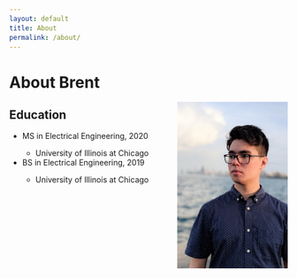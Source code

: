 ```yaml
---
layout: default
title: About
permalink: /about/
---
```


# About Brent

<img class="about-pic" align="right" src="/assets/img/profilepicture.jpg" width="200">

## Education
<ul class="education-list">
    <li>MS in Electrical Engineering, 2020</li>
    <ul><li>University of Illinois at Chicago</li></ul>
    <li>BS in Electrical Engineering, 2019</li>
    <ul><li>University of Illinois at Chicago</li></ul>
</ul>
